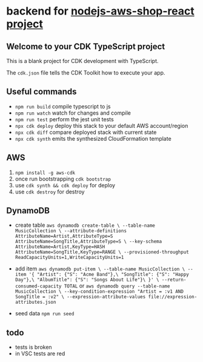 # backend for [nodejs-aws-shop-react project](https://github.com/mcnic/nodejs-aws-shop-react)

## Welcome to your CDK TypeScript project

This is a blank project for CDK development with TypeScript.

The `cdk.json` file tells the CDK Toolkit how to execute your app.

## Useful commands

- `npm run build` compile typescript to js
- `npm run watch` watch for changes and compile
- `npm run test` perform the jest unit tests
- `npx cdk deploy` deploy this stack to your default AWS account/region
- `npx cdk diff` compare deployed stack with current state
- `npx cdk synth` emits the synthesized CloudFormation template

## AWS

1. `npm install -g aws-cdk`
1. once run bootstrapping `cdk bootstrap`
1. use `cdk synth && cdk deploy` for deploy
1. use `cdk destroy` for destroy

## DynamoDB

- create table
  `aws dynamodb create-table \ --table-name MusicCollection \ --attribute-definitions AttributeName=Artist,AttributeType=S AttributeName=SongTitle,AttributeType=S \ --key-schema AttributeName=Artist,KeyType=HASH AttributeName=SongTitle,KeyType=RANGE \ --provisioned-throughput ReadCapacityUnits=1,WriteCapacityUnits=1`
- add item
  `aws dynamodb put-item \ --table-name MusicCollection \ --item '{ "Artist": {"S": "Acme Band"},\ "SongTitle": {"S": "Happy Day"},\ "AlbumTitle": {"S": "Songs About Life"}\ }' \ --return-consumed-capacity TOTAL`
  or
  `aws dynamodb query --table-name MusicCollection \ --key-condition-expression "Artist = :v1 AND SongTitle = :v2" \ --expression-attribute-values file://expression-attributes.json`

- seed data `npm run seed`

## todo

- tests is broken
- in VSC tests are red

